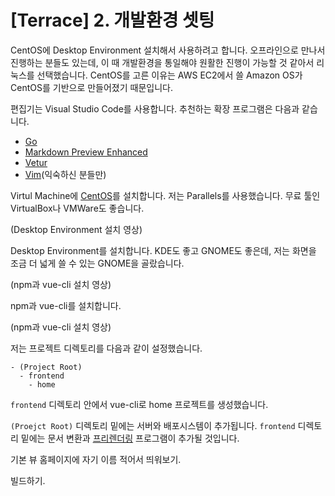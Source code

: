 # [Terrace] 2. 개발환경 셋팅

CentOS에 Desktop Environment 설치해서 사용하려고 합니다. 오프라인으로 만나서 진행하는 분들도 있는데, 이 때 개발환경을 통일해야 원활한 진행이 가능할 것 같아서 리눅스를 선택했습니다. CentOS를 고른 이유는 AWS EC2에서 쓸 Amazon OS가 CentOS를 기반으로 만들어졌기 때문입니다.

편집기는 Visual Studio Code를 사용합니다. 추천하는 확장 프로그램은 다음과 같습니다.

- [Go]()
- [Markdown Preview Enhanced]()
- [Vetur]()
- [Vim]()(익숙하신 분들만)

Virtul Machine에 [CentOS]()를 설치합니다. 저는 Parallels를 사용했습니다. 무료 툴인 VirtualBox나 VMWare도 좋습니다.

(Desktop Environment 설치 영상)

Desktop Environment를 설치합니다. KDE도 좋고 GNOME도 좋은데, 저는 화면을 조금 더 넓게 쓸 수 있는 GNOME을 골랐습니다.

(npm과 vue-cli 설치 영상)

npm과 vue-cli를 설치합니다.

(npm과 vue-cli 설치 영상)

저는 프로젝트 디렉토리를 다음과 같이 설정했습니다.

```
- (Project Root)
  - frontend
    - home
```

`frontend` 디렉토리 안에서 vue-cli로 home 프로젝트를 생성했습니다.

`(Proejct Root)` 디렉토리 밑에는 서버와 배포시스템이 추가됩니다. `frontend` 디렉토리 밑에는 문서 변환과 [프리렌더링](/blog/2018/09/23/single-page-app의-search-engine-optimizaion과-vuejs/) 프로그램이 추가될 것입니다.

기본 뷰 홈페이지에 자기 이름 적어서 띄워보기.

빌드하기.